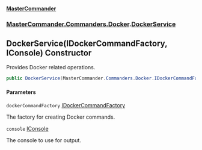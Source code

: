 #### [MasterCommander](MasterCommander.md 'MasterCommander')
### [MasterCommander.Commanders.Docker](MasterCommander.Commanders.Docker.md 'MasterCommander.Commanders.Docker').[DockerService](DockerService.md 'MasterCommander.Commanders.Docker.DockerService')

## DockerService(IDockerCommandFactory, IConsole) Constructor

Provides Docker related operations.

```csharp
public DockerService(MasterCommander.Commanders.Docker.IDockerCommandFactory dockerCommandFactory, MasterCommander.Core.Display.IConsole console);
```
#### Parameters

<a name='MasterCommander.Commanders.Docker.DockerService.DockerService(MasterCommander.Commanders.Docker.IDockerCommandFactory,MasterCommander.Core.Display.IConsole).dockerCommandFactory'></a>

`dockerCommandFactory` [IDockerCommandFactory](IDockerCommandFactory.md 'MasterCommander.Commanders.Docker.IDockerCommandFactory')

The factory for creating Docker commands.

<a name='MasterCommander.Commanders.Docker.DockerService.DockerService(MasterCommander.Commanders.Docker.IDockerCommandFactory,MasterCommander.Core.Display.IConsole).console'></a>

`console` [IConsole](IConsole.md 'MasterCommander.Core.Display.IConsole')

The console to use for output.